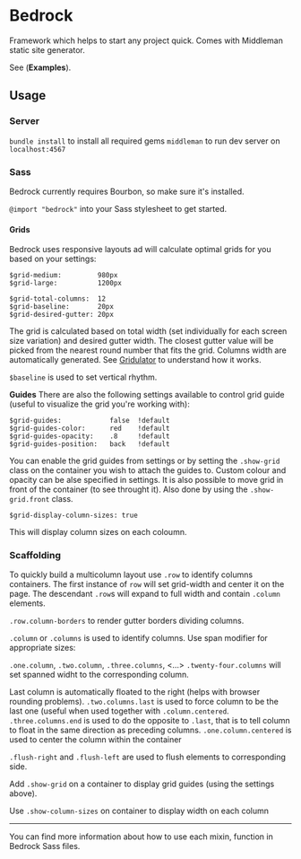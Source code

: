 Bedrock
=======

Framework which helps to start any project quick. Comes with Middleman static site generator.

See (**Examples**).

Usage
-----

### Server

`bundle install` to install all required gems
`middleman` to run dev server on `localhost:4567`

### Sass

Bedrock currently requires Bourbon, so make sure it's installed.

`@import "bedrock"` into your Sass stylesheet to get started.

#### Grids

Bedrock uses responsive layouts ad will calculate optimal grids for you based on your settings:

    $grid-medium:         980px
    $grid-large:          1200px

    $grid-total-columns:  12
    $grid-baseline:       20px
    $grid-desired-gutter: 20px

The grid is calculated based on total width (set individually for each screen size variation) and desired gutter width.
The closest gutter value will be picked from the nearest round number that fits the grid. Columns width are automatically generated.
See [Gridulator](http://gridulator.com/) to understand how it works.

`$baseline` is used to set vertical rhythm.

**Guides**
There are also the following settings available to control grid guide (useful to visualize the grid you're working with):

    $grid-guides:            false  !default
    $grid-guides-color:      red    !default
    $grid-guides-opacity:    .8     !default
    $grid-guides-position:   back   !default

You can enable the grid guides from settings or by setting the `.show-grid` class on the container you wish to attach the guides to.
Custom colour and opacity can be alse specified in settings. It is also possible to move grid in front of the container (to see throught it). Also done by using the `.show-grid.front` class.

    $grid-display-column-sizes: true

This will display column sizes on each coloumn.

### Scaffolding

To quickly build a multicolumn layout use `.row` to identify columns containers. The first instance of `row` will set grid-width and center it on the page.
The descendant `.row`s will expand to full width and contain `.column` elements.

`.row.column-borders` to render gutter borders dividing columns.

`.column` or `.columns` is used to identify columns. Use span modifier for appropriate sizes:

`.one.column`, `.two.column`, `.three.columns`, <...> `.twenty-four.columns` will set spanned widht to the corresponding column.

Last column is automatically floated to the right (helps with browser rounding problems).
`.two.columns.last` is used to force column to be the last one (useful when used together with `.column.centered`.
`.three.columns.end` is used to do the opposite to `.last`, that is to tell column to float in the same direction as preceding columns.
`.one.column.centered` is used to center the column within the container

`.flush-right` and `.flush-left` are used to flush elements to corresponding side.

Add `.show-grid` on a container to display grid guides (using the settings above).

Use `.show-column-sizes` on container to display width on each column

---

You can find more information about how to use each mixin, function in Bedrock Sass files.
